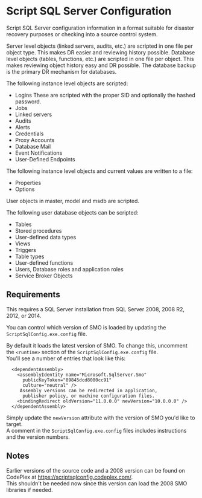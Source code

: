 Script SQL Server Configuration
===============
Script SQL Server configuration information in a format suitable for disaster recovery purposes or checking into a source control system.

Server level objects (linked servers, audits, etc.) are scripted in one file per object type.  This makes DR easier and reviewing history possible.  Database level objects (tables, functions, etc.) are scripted in one file per object.  This makes reviewing object history easy and DR possible.  The database backup is the primary DR mechanism for databases.

The following instance level objects are scripted:

* Logins These are scripted with the proper SID and optionally the hashed password.
* Jobs
* Linked servers
* Audits
* Alerts
* Credentials
* Proxy Accounts
* Database Mail
* Event Notifications
* User-Defined Endpoints

The following instance level objects and current values are written to a file:

* Properties
* Options

User objects in master, model and msdb are scripted.

The following user database objects can be scripted:

* Tables
* Stored procedures
* User-defined data types
* Views
* Triggers
* Table types
* User-defined functions
* Users, Database roles and application roles
* Service Broker Objects

Requirements
------------
This requires a SQL Server installation from SQL Server 2008, 2008 R2, 2012, or 2014.

You can control which version of SMO is loaded by updating the `ScriptSqlConfig.exe.config` file.

By default it loads the latest version of SMO.  To change this, uncomment the `<runtime>` section of the `ScriptSqlConfig.exe.config` file.  
You'll see a number of entries that look like this:

      <dependentAssembly>
        <assemblyIdentity name="Microsoft.SqlServer.Smo"
          publicKeyToken="89845dcd8080cc91"
          culture="neutral" />
         Assembly versions can be redirected in application, 
          publisher policy, or machine configuration files. 
        <bindingRedirect oldVersion="11.0.0.0" newVersion="10.0.0.0" />
      </dependentAssembly>

Simply update the `newVersion` attribute with the version of SMO you'd like to target.  
A comment in the `ScriptSqlConfig.exe.config` files includes instructions and the version numbers.    


Notes
-----
Earlier versions of the source code and a 2008 version can be found on CodePlex at https://scriptsqlconfig.codeplex.com/.  
This shouldn't be needed now since this version can load the 2008 SMO libraries if needed.